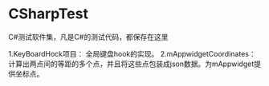 # CSharpTest
C#测试软件集，凡是C#的测试代码，都保存在这里

1.KeyBoardHock项目：
	全局键盘hook的实现。
2.mAppwidgetCoordinates：
	计算出两点间的等距的多个点，并且将这些点包装成json数据。为mAppwidget提供坐标点。
